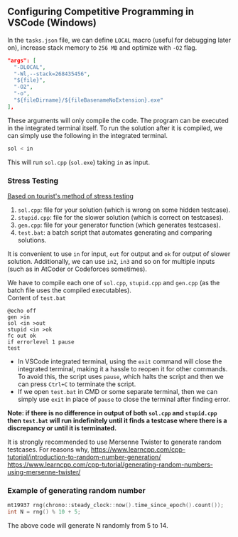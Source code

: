 ## Configuring Competitive Programming in VSCode (Windows)

In the `tasks.json` file, we can define `LOCAL` macro (useful for debugging later on), increase stack memory to `256 MB` and optimize with `-O2` flag.
```json
"args": [
  "-DLOCAL",
  "-Wl,--stack=268435456",
  "${file}",
  "-O2",
  "-o",
  "${fileDirname}/${fileBasenameNoExtension}.exe"
],
```
These arguments will only compile the code. The program can be executed in the integrated terminal itself.
To run the solution after it is compiled, we can simply use the following in the integrated terminal.

```bash
sol < in
```
This will run `sol.cpp` (`sol.exe`) taking `in` as input.

### Stress Testing
[Based on tourist's method of stress testing](https://youtu.be/JU3HY5GLVnY?t=3526)
1. `sol.cpp`: file for your solution (which is wrong on some hidden testcase).
2. `stupid.cpp`: file for the slower solution (which is correct on testcases).
3. `gen.cpp`: file for your generator function (which generates testcases).
4. `test.bat`: a batch script that automates generating and comparing solutions.

It is convenient to use `in` for input, `out` for output and `ok` for output of slower solution.
Additionally, we can use `in2`, `in3` and so on for multiple inputs (such as in AtCoder or Codeforces sometimes).

We have to compile each one of `sol.cpp`, `stupid.cpp` and `gen.cpp` (as the batch file uses the compiled executables). \
Content of `test.bat`
```batch
@echo off
gen >in 
sol <in >out
stupid <in >ok 
fc out ok 
if errorlevel 1 pause
test
```

- In VSCode integrated terminal, using the `exit` command will close the integrated terminal, making it a hassle to reopen it for other commands.
 To avoid this, the script uses `pause`, which halts the script and then we can press `Ctrl+C` to terminate the script.
- If we open `test.bat` in CMD or some separate terminal, then we can simply use `exit` in place of `pause` to close the terminal after finding error.

**Note: if there is no difference in output of both `sol.cpp` and `stupid.cpp` then `test.bat` will run indefinitely until it finds a testcase where there is a discrepancy or until it is terminated.**

It is strongly recommended to use Mersenne Twister to generate random testcases. For reasons why,
https://www.learncpp.com/cpp-tutorial/introduction-to-random-number-generation/ \
https://www.learncpp.com/cpp-tutorial/generating-random-numbers-using-mersenne-twister/

### Example of generating random number
```cpp
mt19937 rng(chrono::steady_clock::now().time_since_epoch().count());
int N = rng() % 10 + 5;
```
The above code will generate N randomly from 5 to 14.

